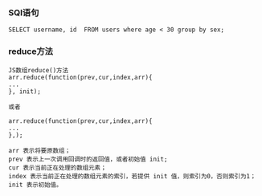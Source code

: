 ### SQl语句
    SELECT username, id  FROM users where age < 30 group by sex;

### reduce方法
    JS数组reduce()方法
    arr.reduce(function(prev,cur,index,arr){
    ...
    }, init);

    或者

    arr.reduce(function(prev,cur,index,arr){
    ...
    },);

    arr 表示将要原数组；
    prev 表示上一次调用回调时的返回值，或者初始值 init;
    cur 表示当前正在处理的数组元素；
    index 表示当前正在处理的数组元素的索引，若提供 init 值，则索引为0，否则索引为1；
    init 表示初始值。